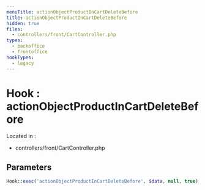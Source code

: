 ```yaml
---
menuTitle: actionObjectProductInCartDeleteBefore
title: actionObjectProductInCartDeleteBefore
hidden: true
files:
  - controllers/front/CartController.php
types:
  - backoffice
  - frontoffice
hookTypes:
  - legacy
---
```


# Hook : actionObjectProductInCartDeleteBefore

Located in :

  - controllers/front/CartController.php

## Parameters

```php
Hook::exec('actionObjectProductInCartDeleteBefore', $data, null, true);
```